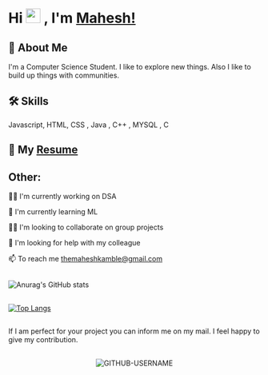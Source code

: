 # Hi <img src="https://github.com/TheDudeThatCode/TheDudeThatCode/blob/master/Assets/Hi.gif" width="29px"> , I'm [Mahesh!](https://linkedin.com/in/mahesh-kamble-56829922a/)

## 🚀 About Me
I'm a Computer Science Student.
I like to explore new things.
Also I like to build up things with communities.




## 🛠 Skills
Javascript, HTML, CSS , Java , C++ , MYSQL , C

## 📩 My [Resume](https://drive.google.com/file/d/1Tq8VmcilDXi8uQ9gh5iAdDh2tnljjdvX/view?usp=sharing) 

## Other:
👩‍💻 I'm currently working on DSA

🧠 I'm currently learning ML

👯‍♀️ I'm looking to collaborate on group projects

🤔 I'm looking for help with my colleague

📫 To reach me themaheshkamble@gmail.com

##

![Anurag's GitHub stats](https://github-readme-stats.vercel.app/api?username=kamblemaheshg&show_icons=true&theme=buefy)

##

[![Top Langs](https://github-readme-stats.vercel.app/api/top-langs/?username=kamblemaheshg&hide=javascript,html)](https://github.com/anuraghazra/github-readme-stats)

##

If I am perfect for your project you can inform me on my mail. I feel happy to give my contribution.

##

<!-- ![Visitor Count](https://profile-counter.glitch.me/{kamblemaheshg}/count.svg) -->

<p align="center"> <img src="https://komarev.com/ghpvc/?username=kamblemaheshg&label=Profile%20views&color=orange&style=flat" alt="GITHUB-USERNAME" /> </p>
